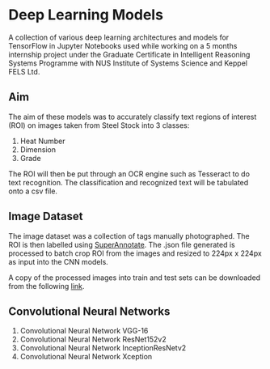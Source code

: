 # Deep Learning Models

A collection of various deep learning architectures and models for TensorFlow in Jupyter Notebooks used while working on a 5 months internship project under the Graduate Certificate in Intelligent Reasoning Systems Programme with NUS Institute of Systems Science and Keppel FELS Ltd.

## Aim

The aim of these models was to accurately classify text regions of interest (ROI) on images taken from Steel Stock into 3 classes:
1) Heat Number
2) Dimension
3) Grade

The ROI will then be put through an OCR engine such as Tesseract to do text recognition. The classification and recognized text will be tabulated onto a csv file.

## Image Dataset

The image dataset was a collection of tags manually photographed. The ROI is then labelled using [SuperAnnotate](https://superannotate.com/). The .json file generated is processed to batch crop ROI from the images and resized to 224px x 224px as input into the CNN models.

A copy of the processed images into train and test sets can be downloaded from the following [link](https://drive.google.com/file/d/1D5pIKTIhzl5UDrNeoXvYQlfWWsFzGDs-/view?usp=sharing).

## Convolutional Neural Networks

1) Convolutional Neural Network VGG-16
2) Convolutional Neural Network ResNet152v2
3) Convolutional Neural Network InceptionResNetv2
4) Convolutional Neural Network Xception

